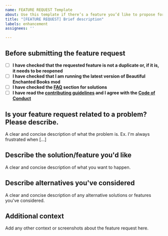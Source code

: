 ```yaml
---
name: FEATURE REQUEST Template
about: Use this template if there’s a feature you’d like to propose for the project.
title: "[FEATURE REQUEST] Brief description"
labels: enhancement
assignees: ''

---
```


## Before submitting the feature request

- [ ] **I have checked that the requested feature is not a duplicate or, if it is, it needs to be reopened**
- [ ] **I have checked that I am running the latest version of Beautiful Enchanted Books mod**
- [ ] **I have checked the [FAQ](https://github.com/CERBON-s-Comissions/Beautiful-Enchanted-Books/blob/master/FAQ.md) section for solutions**
- [ ] **I have read the [contributing guidelines](https://github.com/CERBON-s-Comissions/Beautiful-Enchanted-Books/blob/master/CONTRIBUTING.md#feature-requests) and I agree with the [Code of Conduct](https://github.com/CERBON-s-Comissions/Beautiful-Enchanted-Books/blob/master/CODE_OF_CONDUCT.md)**

## Is your feature request related to a problem? Please describe.

A clear and concise description of what the problem is. Ex. I'm always frustrated when [...]

## Describe the solution/feature you'd like

A clear and concise description of what you want to happen.

## Describe alternatives you've considered
A clear and concise description of any alternative solutions or features you've considered.

## Additional context
Add any other context or screenshots about the feature request here.
